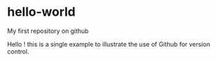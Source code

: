# hello-world
My first repository on github

Hello ! this is a single example to illustrate the use of Github for version control.

